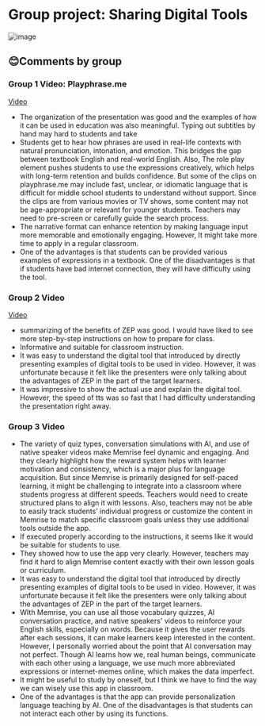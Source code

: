# Group project: Sharing Digital Tools

![image](https://github.com/user-attachments/assets/84e2d24a-4001-46ec-897d-9327ef330e56)

## 😊Comments by group

### Group 1 Video: Playphrase.me

[Video](https://padlet.com/mirankim316/digital-literacy-english-education-qx71ehqa4rua3mpk/wish/XGyBQbkdYmE9ZL6K)

+ The organization of the presentation was good and the examples of how it can be used in education was also meaningful. Typing out subtitles by hand may hard to students and take
+ Students get to hear how phrases are used in real-life contexts with natural pronunciation, intonation, and emotion. This bridges the gap between textbook English and real-world English. Also, The role play element pushes students to use the expressions creatively, which helps with long-term retention and builds confidence. But some of the clips on playphrase.me may include fast, unclear, or idiomatic language that is difficult for middle school students to understand without support. Since the clips are from various movies or TV shows, some content may not be age-appropriate or relevant for younger students. Teachers may need to pre-screen or carefully guide the search process.
+ The narrative format can enhance retention by making language input more memorable and emotionally engaging. However, It might take more time to apply in a regular classroom.
+ One of the advantages is that students can be provided various examples of expressions in a textbook. One of the disadvantages is that if students have bad internet connection, they will have difficulty using the tool.

### Group 2 Video

[Video](https://padlet.com/mirankim316/digital-literacy-english-education-qx71ehqa4rua3mpk/wish/J24jalzjRj94Z0A1)


+ summarizing of the benefits of ZEP was good. I would have liked to see more step-by-step instructions on how to prepare for class.
+ Informative and suitable for classroom instruction.
+ It was easy to understand the digital tool that introduced by directly presenting examples of digital tools to be used in video. However, it was unfortunate because it felt like the presenters were only talking about the advantages of ZEP in the part of the target learners.
+ It was impressive to show the actual use and explain the digital tool. However, the speed of tts was so fast that I had difficulty understanding the presentation right away.

### Group 3 Video

+ The variety of quiz types, conversation simulations with AI, and use of native speaker videos make Memrise feel dynamic and engaging. And they clearly highlight how the reward system helps with learner motivation and consistency, which is a major plus for language acquisition. But since Memrise is primarily designed for self-paced learning, it might be challenging to integrate into a classroom where students progress at different speeds. Teachers would need to create structured plans to align it with lessons. Also, teachers may not be able to easily track students’ individual progress or customize the content in Memrise to match specific classroom goals unless they use additional tools outside the app.
+ If executed properly according to the instructions, it seems like it would be suitable for students to use.
+ They showed how to use the app very clearly. However, teachers may find it hard to align Memrise content exactly with their own lesson goals or curriculum.
+ It was easy to understand the digital tool that introduced by directly presenting examples of digital tools to be used in video. However, it was unfortunate because it felt like the presenters were only talking about the advantages of ZEP in the part of the target learners.
+ WIth Memrise, you can use all those vocabulary quizzes, AI conversation practice, and native speakers' videos to reinforce your English skills, especially on words. Because it gives the user rewards after each sessions, it can make learners keep interested in the content. However, I personally worried about the point that AI conversation may not perfect. Though AI learns how we, real human beings, communicate with each other using a language, we use much more abbreviated expressions or internet-memes online, which makes the data imperfect.
+ It might be useful to study by oneself, but I think we have to find the way we can wisely use this app in classroom.
+ One of the advantages is that the app can provide personalization language teaching by AI. One of the disadvantages is that students can not interact each other by using its functions.
